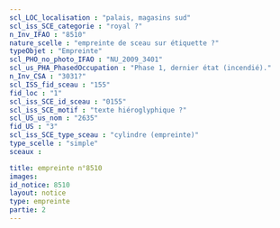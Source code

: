 ```yaml
---
scl_LOC_localisation : "palais, magasins sud"
scl_iss_SCE_categorie : "royal ?"
n_Inv_IFAO : "8510"
nature_scelle : "empreinte de sceau sur étiquette ?"
typeObjet : "Empreinte"
scl_PHO_no_photo_IFAO : "NU_2009_3401"
scl_us_PHA_PhasedOccupation : "Phase 1, dernier état (incendié)."
n_Inv_CSA : "3031?"
scl_ISS_fid_sceau : "155"
fid_loc : "1"
scl_iss_SCE_id_sceau : "0155"
scl_iss_SCE_motif : "texte hiéroglyphique ?"
scl_US_us_nom : "2635"
fid_US : "3"
scl_iss_SCE_type_sceau : "cylindre (empreinte)"
type_scelle : "simple"
sceaux :

title: empreinte n°8510
images: 
id_notice: 8510
layout: notice
type: empreinte
partie: 2
---
```

